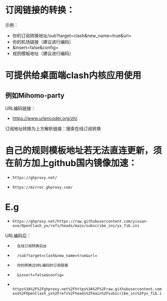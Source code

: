 # 订阅链接的转换：
示例：
- 你的订阅转换地址/sub?target=clash&new_name=true&url=
- 你的机场链接（建议进行编码）
- &insert=false&config=
- 规则模板地址（建议进行编码）

# 可提供给桌面端clash内核应用使用

## 例如Mihomo-party

URL编码链接：

- https://www.urlencoder.org/zh/

订阅地址转换为上方解析链接：搜索在线订阅转换

# 自己的规则模板地址若无法直连更新，须在前方加上github国内镜像加速：
-     https://ghproxy.net/

-     https://mirror.ghproxy.com/

# E.g
-     https://ghproxy.net/https://raw.githubusercontent.com/yixuan-ovo/OpenClash_yx/refs/heads/main/subscribe_ini/yx_fib.ini

URL编码后：
-       在线订阅转换后台

-       /sub?target=clash&new_name=true&url=

-       你的转换过URL编码的订阅链接

-       &insert=false&config=

-       https%3A%2F%2Fghproxy.net%2Fhttps%3A%2F%2Fraw.githubusercontent.com%2Fyixuan-ovo%2FOpenClash_yx%2Frefs%2Fheads%2Fmain%2Fsubscribe_ini%2Fyx_fib.ini